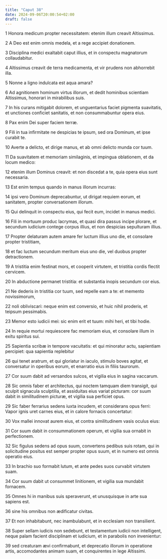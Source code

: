 ```yaml
---
title: "Caput 38"
date: 2024-09-06T20:00:54+02:00
draft: false
---
```



1 Honora medicum propter necessitatem: etenim illum creavit Altissimus.

2 A Deo est enim omnis medela, et a rege accipiet donationem.

3 Disciplina medici exaltabit caput illius, et in conspectu magnatorum collaudabitur.

4 Altissimus creavit de terra medicamenta, et vir prudens non abhorrebit illa.

5 Nonne a ligno indulcata est aqua amara?

6 Ad agnitionem hominum virtus illorum, et dedit hominibus scientiam Altissimus, honorari in mirabilibus suis.

7 In his curans mitigabit dolorem, et unguentarius faciet pigmenta suavitatis, et unctiones conficiet sanitatis, et non consummabuntur opera eius.

8 Pax enim Dei super faciem terræ.

9 Fili in tua infirmitate ne despicias te ipsum, sed ora Dominum, et ipse curabit te.

10 Averte a delicto, et dirige manus, et ab omni delicto munda cor tuum.

11 Da suavitatem et memoriam similaginis, et impingua oblationem, et da locum medico:

12 etenim illum Dominus creavit: et non discedat a te, quia opera eius sunt necessaria.

13 Est enim tempus quando in manus illorum incurras:

14 ipsi vero Dominum deprecabuntur, ut dirigat requiem eorum, et sanitatem, propter conversationem illorum.

15 Qui delinquit in conspectu eius, qui fecit eum, incidet in manus medici.

16 Fili in mortuum produc lacrymas, et quasi dira passus incipe plorare, et secundum iudicium contege corpus illius, et non despicias sepulturam illius.

17 Propter delaturam autem amare fer luctum illius uno die, et consolare propter tristitiam,

18 et fac luctum secundum meritum eius uno die, vel duobus propter detractionem.

19 A tristitia enim festinat mors, et cooperit virtutem, et tristitia cordis flectit cervicem.

20 In abductione permanet tristitia: et substantia inopis secundum cor eius.

21 Ne dederis in tristitia cor tuum, sed repelle eam a te: et memento novissimorum,

22 noli obliviscari: neque enim est conversio, et huic nihil proderis, et teipsum pessimabis.

23 Memor esto iudicii mei: sic enim erit et tuum: mihi heri, et tibi hodie.

24 In requie mortui requiescere fac memoriam eius, et consolare illum in exitu spiritus sui.

25 Sapientia scribæ in tempore vacuitatis: et qui minoratur actu, sapientiam percipiet: qua sapientia replebitur

26 qui tenet aratrum, et qui gloriatur in iaculo, stimulo boves agitat, et conversatur in operibus eorum, et enarratio eius in filiis taurorum.

27 Cor suum dabit ad versandos sulcos, et vigilia eius in sagina vaccarum.

28 Sic omnis faber et architectus, qui noctem tamquam diem transigit, qui sculpit signacula sculptilia, et assiduitas eius variat picturam: cor suum dabit in similitudinem picturæ, et vigilia sua perficiet opus.

29 Sic faber ferrarius sedens iuxta incudem, et considerans opus ferri: Vapor ignis uret carnes eius, et in calore fornacis concertatur:

30 Vox mallei innovat aurem eius, et contra similitudinem vasis oculus eius:

31 Cor suum dabit in consummationem operum, et vigilia sua ornabit in perfectionem.

32 Sic figulus sedens ad opus suum, convertens pedibus suis rotam, qui in solicitudine positus est semper propter opus suum, et in numero est omnis operatio eius.

33 In brachio suo formabit lutum, et ante pedes suos curvabit virtutem suam.

34 Cor suum dabit ut consummet linitionem, et vigilia sua mundabit fornacem.

35 Omnes hi in manibus suis speraverunt, et unusquisque in arte sua sapiens est.

36 sine his omnibus non ædificatur civitas.

37 Et non inhabitabunt, nec inambulabunt, et in ecclesiam non transilient.

38 Super sellam iudicis non sedebunt, et testamentum iudicii non intelligent, neque palam facient disciplinam et iudicium, et in parabolis non invenientur:

39 sed creaturam ævi confirmabunt, et deprecatio illorum in operatione artis, accomodantes animam suam, et conquirentes in lege Altissimi.

